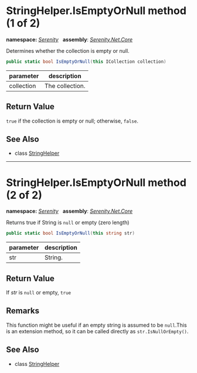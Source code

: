 # StringHelper.IsEmptyOrNull method (1 of 2)
**namespace:** *[Serenity](../../README.md#serenity-namespace)*   **assembly**: *[Serenity.Net.Core](../../README.md)*

Determines whether the collection is empty or null.

```csharp
public static bool IsEmptyOrNull(this ICollection collection)
```

| parameter | description |
| --- | --- |
| collection | The collection. |

## Return Value

`true` if the collection is empty or null; otherwise, `false`.

## See Also

* class [StringHelper](../StringHelper.md)

---

# StringHelper.IsEmptyOrNull method (2 of 2)
**namespace:** *[Serenity](../../README.md#serenity-namespace)*   **assembly**: *[Serenity.Net.Core](../../README.md)*

Returns true if String is `null` or empty (zero length)

```csharp
public static bool IsEmptyOrNull(this string str)
```

| parameter | description |
| --- | --- |
| str | String. |

## Return Value

If *str* is `null` or empty, `true`

## Remarks

This function might be useful if an empty string is assumed to be `null`.This is an extension method, so it can be called directly as `str.IsNullOrEmpty()`.

## See Also

* class [StringHelper](../StringHelper.md)